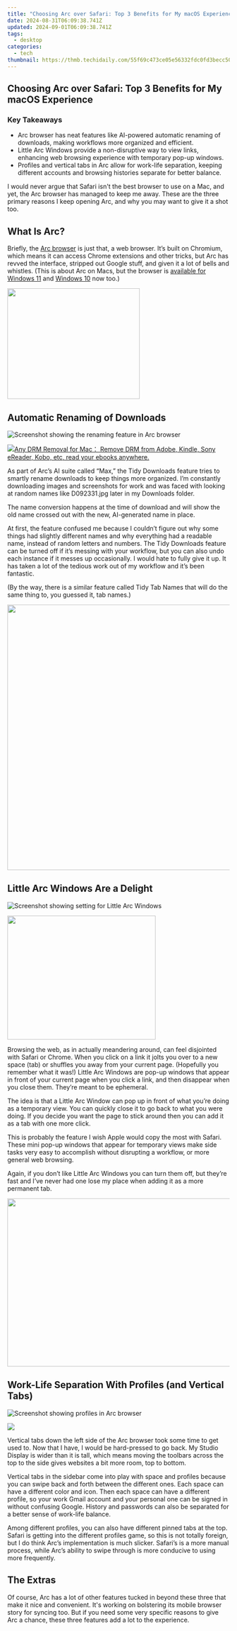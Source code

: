 ```yaml
---
title: "Choosing Arc over Safari: Top 3 Benefits for My macOS Experience"
date: 2024-08-31T06:09:38.741Z
updated: 2024-09-01T06:09:38.741Z
tags:
  - desktop
categories:
  - tech
thumbnail: https://thmb.techidaily.com/55f69c473ce05e56332fdc0fd3becc5010779e559c1a26eb52ce7f94ac706c0b.jpg
---
```


## Choosing Arc over Safari: Top 3 Benefits for My macOS Experience

### Key Takeaways

* Arc browser has neat features like AI-powered automatic renaming of downloads, making workflows more organized and efficient.
* Little Arc Windows provide a non-disruptive way to view links, enhancing web browsing experience with temporary pop-up windows.
* Profiles and vertical tabs in Arc allow for work-life separation, keeping different accounts and browsing histories separate for better balance.

 I would never argue that Safari isn't the best browser to use on a Mac, and yet, the Arc browser has managed to keep me away. These are the three primary reasons I keep opening Arc, and why you may want to give it a shot too.

##  What Is Arc?

 Briefly, the [Arc browser](https://instagram-video-recordings.techidaily.com/the-art-of-sharing-horizontals-in-igtvs-vertical-world/) is just that, a web browser. It’s built on Chromium, which means it can access Chrome extensions and other tricks, but Arc has revved the interface, stripped out Google stuff, and given it a lot of bells and whistles. (This is about Arc on Macs, but the browser is [available for Windows 11](https://vp-tips.techidaily.com/2024-approved-top-12-no-cost-high-end-video-apps-for-seamless-viewing-experience-pc-and-tabletsmartphone/) and [Windows 10](https://facebook-video-share.techidaily.com/updated-leading-video-kick-offs-the-best-16-youtube-vlogs-to-increase-views/) now too.)

<!-- affiliate ads begin -->
<a href="https://united.elfm.net/c/5597632/748964/4704" target="_top" id="748964"><img src="//a.impactradius-go.com/display-ad/4704-748964" border="0" alt="" width="300" height="250"/></a><img height="0" width="0" src="https://united.elfm.net/i/5597632/748964/4704" style="position:absolute;visibility:hidden;" border="0" />
<!-- affiliate ads end -->
##  Automatic Renaming of Downloads

![Screenshot showing the renaming feature in Arc browser](https://static1.howtogeekimages.com/wordpress/wp-content/uploads/2024/08/screenshot-2024-08-01-hj71g2ri-2x.png) 

<!-- affiliate ads begin -->
<a href="https://secure.2checkout.com/order/checkout.php?PRODS=4600114&QTY=1&AFFILIATE=108875&CART=1"><img src="https://www.epubor.com/images/drm-removal-feature2.png" border="0">Any DRM Removal for Mac： Remove DRM from Adobe, Kindle, Sony eReader, Kobo, etc, read your ebooks anywhere.</a>
<!-- affiliate ads end -->
 As part of Arc’s AI suite called “Max,” the Tidy Downloads feature tries to smartly rename downloads to keep things more organized. I’m constantly downloading images and screenshots for work and was faced with looking at random names like D092331.jpg later in my Downloads folder.

 The name conversion happens at the time of download and will show the old name crossed out with the new, AI-generated name in place.

 At first, the feature confused me because I couldn’t figure out why some things had slightly different names and why everything had a readable name, instead of random letters and numbers. The Tidy Downloads feature can be turned off if it’s messing with your workflow, but you can also undo each instance if it messes up occasionally. I would hate to fully give it up. It has taken a lot of the tedious work out of my workflow and it’s been fantastic.

 (By the way, there is a similar feature called Tidy Tab Names that will do the same thing to, you guessed it, tab names.)

<!-- affiliate ads begin -->
<a href="https://appsumo.8odi.net/c/5597632/2082538/7443" target="_top" id="2082538"><img src="//a.impactradius-go.com/display-ad/7443-2082538" border="0" alt="" width="1200" height="600"/></a><img height="0" width="0" src="https://appsumo.8odi.net/i/5597632/2082538/7443" style="position:absolute;visibility:hidden;" border="0" />
<!-- affiliate ads end -->
##  Little Arc Windows Are a Delight

![Screenshot showing setting for Little Arc Windows](https://static1.howtogeekimages.com/wordpress/wp-content/uploads/2024/08/screenshot-2024-08-01-aw3hbk42-2x.png) 

<!-- affiliate ads begin -->
<a href="https://laganoo.pxf.io/c/5597632/1657397/16446" target="_top" id="1657397"><img src="//a.impactradius-go.com/display-ad/16446-1657397" border="0" alt="" width="336" height="280"/></a><img height="0" width="0" src="https://imp.pxf.io/i/5597632/1657397/16446" style="position:absolute;visibility:hidden;" border="0" />
<!-- affiliate ads end -->
 Browsing the web, as in actually meandering around, can feel disjointed with Safari or Chrome. When you click on a link it jolts you over to a new space (tab) or shuffles you away from your current page. (Hopefully you remember what it was!) Little Arc Windows are pop-up windows that appear in front of your current page when you click a link, and then disappear when you close them. They’re meant to be ephemeral.

 The idea is that a Little Arc Window can pop up in front of what you’re doing as a temporary view. You can quickly close it to go back to what you were doing. If you decide you want the page to stick around then you can add it as a tab with one more click.

 This is probably the feature I wish Apple would copy the most with Safari. These mini pop-up windows that appear for temporary views make side tasks very easy to accomplish without disrupting a workflow, or more general web browsing.

 Again, if you don’t like Little Arc Windows you can turn them off, but they’re fast and I’ve never had one lose my place when adding it as a more permanent tab.

<!-- affiliate ads begin -->
<a href="https://twopages.pxf.io/c/5597632/2016067/18544" target="_top" id="2016067"><img src="//a.impactradius-go.com/display-ad/18544-2016067" border="0" alt="" width="1020" height="380"/></a><img height="0" width="0" src="https://imp.pxf.io/i/5597632/2016067/18544" style="position:absolute;visibility:hidden;" border="0" />
<!-- affiliate ads end -->
##  Work-Life Separation With Profiles (and Vertical Tabs)

![Screenshot showing profiles in Arc browser](https://static1.howtogeekimages.com/wordpress/wp-content/uploads/2024/08/screenshot-2024-08-01-ojjxe3kf-2x.png) 

<!-- affiliate ads begin -->
<a href="https://shop.mondly.com/affiliate.php?ACCOUNT=ATISTUDI&AFFILIATE=108875&PATH=https%3A%2F%2Fwww.mondly.com%3FAFFILIATE%3D108875%26RESOURCE%3D%2BGeneral%2B970x90%2B"><img src="https://secure.avangate.com/images/merchant/69c418c33ec2e1a4267fa9bb77fa1428/general-970x90.gif" border="0"></a>
<!-- affiliate ads end -->
 Vertical tabs down the left side of the Arc browser took some time to get used to. Now that I have, I would be hard-pressed to go back. My Studio Display is wider than it is tall, which means moving the toolbars across the top to the side gives websites a bit more room, top to bottom.

 Vertical tabs in the sidebar come into play with space and profiles because you can swipe back and forth between the different ones. Each space can have a different color and icon. Then each space can have a different profile, so your work Gmail account and your personal one can be signed in without confusing Google. History and passwords can also be separated for a better sense of work-life balance.

 Among different profiles, you can also have different pinned tabs at the top. Safari is getting into the different profiles game, so this is not totally foreign, but I do think Arc’s implementation is much slicker. Safari’s is a more manual process, while Arc’s ability to swipe through is more conducive to using more frequently.

##  The Extras

 Of course, Arc has a lot of other features tucked in beyond these three that make it nice and convenient. It's working on bolstering its mobile browser story for syncing too. But if you need some very specific reasons to give Arc a chance, these three features add a lot to the experience.

<ins class="adsbygoogle"
     style="display:block"
     data-ad-format="autorelaxed"
     data-ad-client="ca-pub-7571918770474297"
     data-ad-slot="1223367746"></ins>



<ins class="adsbygoogle"
     style="display:block"
     data-ad-client="ca-pub-7571918770474297"
     data-ad-slot="8358498916"
     data-ad-format="auto"
     data-full-width-responsive="true"></ins>


